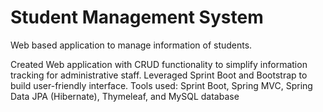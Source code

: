 <h1>Student Management System</h1>

Web based application to manage information of students.

Created Web application with CRUD functionality to simplify information tracking for administrative staff.
Leveraged Sprint Boot and Bootstrap to build user-friendly interface.
Tools used: Sprint Boot, Spring MVC, Spring Data JPA (Hibernate), Thymeleaf, and MySQL database